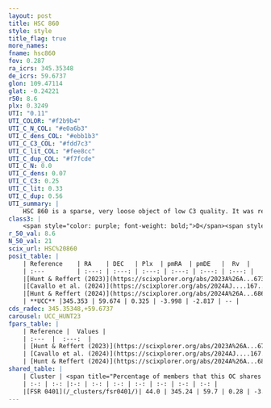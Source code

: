 ```yaml
---
layout: post
title: HSC 860
style: style
title_flag: true
more_names: 
fname: hsc860
fov: 0.287
ra_icrs: 345.35348
de_icrs: 59.6737
glon: 109.47114
glat: -0.24221
r50: 8.6
plx: 0.3249
UTI: "0.11"
UTI_COLOR: "#f2b9b4"
UTI_C_N_COL: "#e0a6b3"
UTI_C_dens_COL: "#ebb1b3"
UTI_C_C3_COL: "#fdd7c3"
UTI_C_lit_COL: "#fee8cc"
UTI_C_dup_COL: "#f7fcde"
UTI_C_N: 0.0
UTI_C_dens: 0.07
UTI_C_C3: 0.25
UTI_C_lit: 0.33
UTI_C_dup: 0.56
UTI_summary: |
    HSC 860 is a sparse, very loose object of low C3 quality. It was recently reported in the literature.<br><br>This is likely a unique object, which shares a moderate percentage of members with at least one previously reported entry.<br><br><span style="color: #99180f; font-weight: bold;">Warning: </span>contains less than 25 stars with <i>P>0.5</i> estimated.
class3: |
    <span style="color: purple; font-weight: bold;">D</span><span style="color: #FFC300; font-weight: bold;">B</span>
r_50_val: 8.6
N_50_val: 21
scix_url: HSC%20860
posit_table: |
    | Reference    | RA    | DEC   | Plx  | pmRA  | pmDE   |  Rv  |
    | :---         | :---: | :---: | :---: | :---: | :---: | :---: |
    |[Hunt & Reffert (2023)](https://scixplorer.org/abs/2023A%26A...673A.114H) | 345.341 | 59.759 | 0.326 | -3.991 | -2.823 | -- |
    |[Cavallo et al. (2024)](https://scixplorer.org/abs/2024AJ....167...12C) | 345.356 | 59.625 | 0.326 | -- | -- | -- |
    |[Hunt & Reffert (2024)](https://scixplorer.org/abs/2024A%26A...686A..42H) | 345.341 | 59.759 | 0.326 | -3.991 | -2.823 | -- |
    | **UCC** |345.353 | 59.674 | 0.325 | -3.998 | -2.817 | -- | 
cds_radec: 345.35348,+59.6737
carousel: UCC_HUNT23
fpars_table: |
    | Reference |  Values |
    | :---  |  :---:  |
    | [Hunt & Reffert (2023)](https://scixplorer.org/abs/2023A%26A...673A.114H) | `AV50=2.962, diffAV50=1.955, MOD50=12.349, logAge50=7.296` |
    | [Cavallo et al. (2024)](https://scixplorer.org/abs/2024AJ....167...12C) | `AV50=2.65, dMod50=12.46, logAge50=7.74, [Fe/H]50=0.18` |
    | [Hunt & Reffert (2024)](https://scixplorer.org/abs/2024A%26A...686A..42H) | `MassJ=171.051` |
shared_table: |
    | Cluster | <span title="Percentage of members that this OC shares with the ones listed">%</span>   | RA   | DEC   | Plx   | pmRA  | pmDE  | Rv | UTI |
    | :-: | :-: |:-: | :-: | :-: | :-: | :-: | :-: | :-: |
    |[FSR 0401](/_clusters/fsr0401/)| 44.0 | 345.24 | 59.7 | 0.28 | -3.85 | -2.69 | -59.21 |0.82 |
---
```

